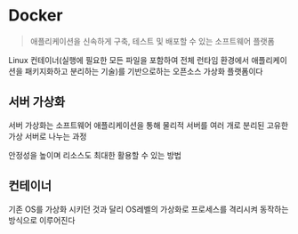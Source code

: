 # Docker

> 애플리케이션을 신속하게 구축, 테스트 및 배포할 수 있는 소프트웨어 플랫폼

Linux 컨테이너(실행에 필요한 모든 파일을 포함하여 전체 런타임 환경에서 애플리케이션을 패키지화하고 분리하는 기술)를 기반으로하는 오픈소스 가상화 플랫폼이다

## 서버 가상화

서버 가상화는 소프트웨어 애플리케이션을 통해 물리적 서버를 여러 개로 분리된 고유한 가상 서버로 나누는 과정

안정성을 높이며 리소스도 최대한 활용할 수 있는 방법

## 컨테이너

기존 OS를 가상화 시키던 것과 달리 OS레벨의 가상화로 프로세스를 격리시켜 동작하는 방식으로 이루어진다


